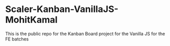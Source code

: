 # Scaler-Kanban-VanillaJS-MohitKamal
This is the public repo for the Kanban Board project for the Vanilla JS for the FE batches
